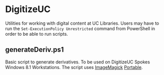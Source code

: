 DigitizeUC
==========

Utilities for working with digital content at UC Libraries. Users may have to run the `Set-ExecutionPolicy Unrestricted` command from PowerShell in order to be able to run scripts.

## generateDeriv.ps1
Basic script to generate derivatives. To be used on DigitizeUC Spokes Windows 8.1 Workstations. The script uses [ImageMagick](http://www.imagemagick.org/script/index.php)  [Portable](http://www.imagemagick.org/download/binaries/ImageMagick-6.9.1-7-portable-Q16-x64.zip).
